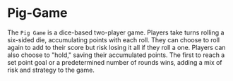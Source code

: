 # Pig-Game

The `Pig Game` is a dice-based two-player game. Players take turns rolling a six-sided die, accumulating points with each roll. They can choose to roll again to add to their score but risk losing it all if they roll a one. Players can also choose to "hold," saving their accumulated points. The first to reach a set point goal or a predetermined number of rounds wins, adding a mix of risk and strategy to the game.
